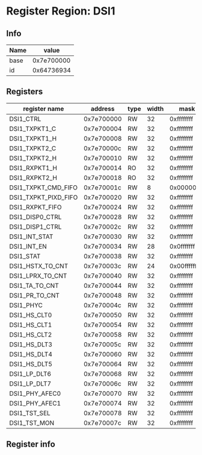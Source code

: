 # Register Region: DSI1


## Info
| Name | value |
| --- | --- |
| base | 0x7e700000 |
| id | 0x64736934 |

## Registers

| register name | address | type | width | mask | reset |
| --- | --- | --- | --- | --- | --- |
| DSI1_CTRL | 0x7e700000 | RW | 32 | 0xffffffff | 0000000000 |
| DSI1_TXPKT1_C | 0x7e700004 | RW | 32 | 0xffffffff | 0000000000 |
| DSI1_TXPKT1_H | 0x7e700008 | RW | 32 | 0xffffffff | 0000000000 |
| DSI1_TXPKT2_C | 0x7e70000c | RW | 32 | 0xffffffff | 0000000000 |
| DSI1_TXPKT2_H | 0x7e700010 | RW | 32 | 0xffffffff | 0000000000 |
| DSI1_RXPKT1_H | 0x7e700014 | RO | 32 | 0xffffffff |  |
| DSI1_RXPKT2_H | 0x7e700018 | RO | 32 | 0xffffffff |  |
| DSI1_TXPKT_CMD_FIFO | 0x7e70001c | RW | 8 | 0x000000ff |  |
| DSI1_TXPKT_PIXD_FIFO | 0x7e700020 | RW | 32 | 0xffffffff | 0000000000 |
| DSI1_RXPKT_FIFO | 0x7e700024 | RW | 32 | 0xffffffff | 0000000000 |
| DSI1_DISP0_CTRL | 0x7e700028 | RW | 32 | 0xffffffff |  |
| DSI1_DISP1_CTRL | 0x7e70002c | RW | 32 | 0xffffffff |  |
| DSI1_INT_STAT | 0x7e700030 | RW | 32 | 0xffffffff |  |
| DSI1_INT_EN | 0x7e700034 | RW | 28 | 0x0fffffff | 0000000000 |
| DSI1_STAT | 0x7e700038 | RW | 32 | 0xffffffff |  |
| DSI1_HSTX_TO_CNT | 0x7e70003c | RW | 24 | 0x00ffffff | 0000000000 |
| DSI1_LPRX_TO_CNT | 0x7e700040 | RW | 32 | 0xffffffff | 0000000000 |
| DSI1_TA_TO_CNT | 0x7e700044 | RW | 32 | 0xffffffff | 0000000000 |
| DSI1_PR_TO_CNT | 0x7e700048 | RW | 32 | 0xffffffff | 0000000000 |
| DSI1_PHYC | 0x7e70004c | RW | 32 | 0xffffffff | 0000000000 |
| DSI1_HS_CLT0 | 0x7e700050 | RW | 32 | 0xffffffff | 0000000000 |
| DSI1_HS_CLT1 | 0x7e700054 | RW | 32 | 0xffffffff | 0000000000 |
| DSI1_HS_CLT2 | 0x7e700058 | RW | 32 | 0xffffffff | 0000000000 |
| DSI1_HS_DLT3 | 0x7e70005c | RW | 32 | 0xffffffff | 0000000000 |
| DSI1_HS_DLT4 | 0x7e700060 | RW | 32 | 0xffffffff | 0000000000 |
| DSI1_HS_DLT5 | 0x7e700064 | RW | 32 | 0xffffffff | 0000000000 |
| DSI1_LP_DLT6 | 0x7e700068 | RW | 32 | 0xffffffff | 0000000000 |
| DSI1_LP_DLT7 | 0x7e70006c | RW | 32 | 0xffffffff | 0000000000 |
| DSI1_PHY_AFEC0 | 0x7e700070 | RW | 32 | 0xffffffff | 0000000000 |
| DSI1_PHY_AFEC1 | 0x7e700074 | RW | 32 | 0xffffffff | 0000000000 |
| DSI1_TST_SEL | 0x7e700078 | RW | 32 | 0xffffffff | 0000000000 |
| DSI1_TST_MON | 0x7e70007c | RW | 32 | 0xffffffff | 0000000000 |

## Register info

